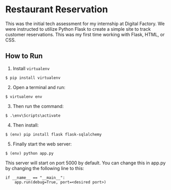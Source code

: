 # Restaurant Reservation
This was the initial tech assessment for my internship at Digital Factory. We were instructed to utilize Python Flask to create a simple site to track customer reservations. This was my first time working with Flask, HTML, or CSS.

## How to Run
1. Install `virtualenv`
```
$ pip install virtualenv
```
2. Open a terminal and run:
```
$ virtualenv env
```
3. Then run the command:
```
$ .\env\Scripts\activate
```
4. Then install:
```
$ (env) pip install flask flask-sqlalchemy
```
5. Finally start the web server:
```
$ (env) python app.py
```
This server will start on port 5000 by default. You can change this in app.py by changing the following line to this:

```
if __name__ == "__main__":
    app.run(debug=True, port=<desired port>)
```
